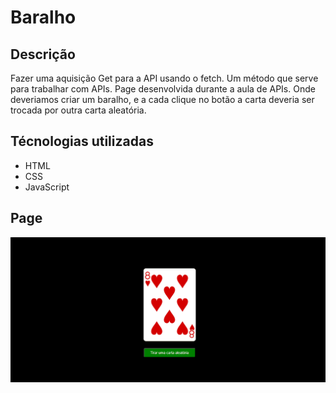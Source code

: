 # Baralho
## Descrição
Fazer uma aquisição Get para a API usando o fetch. Um método que serve para trabalhar com APIs.
Page desenvolvida durante a aula de APIs. Onde deveriamos criar um baralho, e a cada clique no botão a carta deveria ser trocada por outra carta aleatória.

## Técnologias utilizadas
- HTML
- CSS
- JavaScript
## Page
<img src = "animação-api-fetch.gif">
